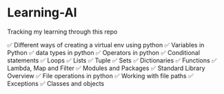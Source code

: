 # Learning-AI
Tracking my learning through this repo

&#9989; Different ways of creating a virtual env using python
&#9989; Variables in Python
&#9989; data types in python
&#9989; Operators in python
&#9989; Conditional statements
&#9989; Loops
&#9989; Lists
&#9989; Tuple
&#9989; Sets
&#9989; Dictionaries
&#9989; Functions
&#9989; Lambda, Map and Filter
&#9989; Modules and Packages
&#9989; Standard Library Overview
&#9989; File operations in python
&#9989; Working with file paths
&#9989; Exceptions
&#9989; Classes and objects